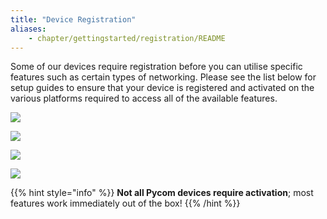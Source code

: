 ```yaml
---
title: "Device Registration"
aliases:
    - chapter/gettingstarted/registration/README
---
```

Some of our devices require registration before you can utilise specific features such as certain types of networking. Please see the list below for setup guides to ensure that your device is registered and activated on the various platforms required to access all of the available features.

[![](/gitbook/assets/sigfox-logo.png)](sigfox)

[![](/gitbook/assets/lorawan_logo.png)](lora/)

[![](/gitbook/assets/image.png)](cellular)

[![](/gitbook/assets/image-1.png)](cellular)

{{% hint style="info" %}}
**Not all Pycom devices require activation**; most features work immediately out of the box!
{{% /hint %}}

